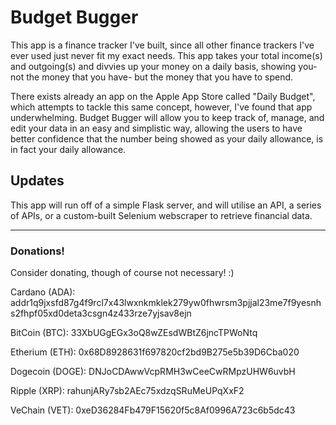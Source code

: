 # Budget Bugger

This app is a finance tracker I've built, since all other finance trackers 
I've ever used just never fit my exact needs.  This app takes your total 
income(s) and outgoing(s) and divvies up your money on a daily basis, 
showing you- not the money that you have- but the money that you have to
spend.

There exists already an app on the Apple App Store called "Daily Budget", 
which attempts to tackle this same concept, however, I've found that app 
underwhelming.  Budget Bugger will allow you to keep track of, manage, and 
edit your data in an easy and simplistic way, allowing the users to have 
better confidence that the number being showed as your daily allowance, is 
in fact your daily allowance.

## Updates

This app will run off of a simple Flask server, and will utilise an API, a 
series of APIs, or a custom-built Selenium webscraper to retrieve financial 
data.

---

### Donations!
Consider donating, though of course not necessary!  :)

Cardano (ADA):
addr1q9jxsfd87g4f9rcl7x43lwxnkmklek279yw0fhwrsm3pjjal23me7f9yesnhs2fhpf05xd0deta3csgn4z433rze7yjsav8ejn


BitCoin (BTC): 
33XbUGgEGx3oQ8wZEsdWBtZ6jncTPWoNtq


Etherium (ETH): 
0x68D8928631f697820cf2bd9B275e5b39D6Cba020


Dogecoin (DOGE):
DNJoCDAwwVcpRMH3wCeeCwRMpzUHW6uvbH


Ripple (XRP):
rahunjARy7sb2AEc75xdzqSRuMeUPqXxF2


VeChain (VET):
0xeD36284Fb479F15620f5c8Af0996A723c6b5dc43

